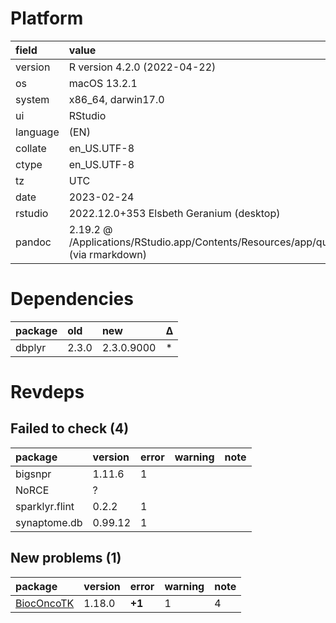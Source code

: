 # Platform

|field    |value                                                                                       |
|:--------|:-------------------------------------------------------------------------------------------|
|version  |R version 4.2.0 (2022-04-22)                                                                |
|os       |macOS 13.2.1                                                                                |
|system   |x86_64, darwin17.0                                                                          |
|ui       |RStudio                                                                                     |
|language |(EN)                                                                                        |
|collate  |en_US.UTF-8                                                                                 |
|ctype    |en_US.UTF-8                                                                                 |
|tz       |UTC                                                                                         |
|date     |2023-02-24                                                                                  |
|rstudio  |2022.12.0+353 Elsbeth Geranium (desktop)                                                    |
|pandoc   |2.19.2 @ /Applications/RStudio.app/Contents/Resources/app/quarto/bin/tools/ (via rmarkdown) |

# Dependencies

|package |old   |new        |Δ  |
|:-------|:-----|:----------|:--|
|dbplyr  |2.3.0 |2.3.0.9000 |*  |

# Revdeps

## Failed to check (4)

|package        |version |error |warning |note |
|:--------------|:-------|:-----|:-------|:----|
|bigsnpr        |1.11.6  |1     |        |     |
|NoRCE          |?       |      |        |     |
|sparklyr.flint |0.2.2   |1     |        |     |
|synaptome.db   |0.99.12 |1     |        |     |

## New problems (1)

|package    |version |error  |warning |note |
|:----------|:-------|:------|:-------|:----|
|[BiocOncoTK](problems.md#bioconcotk)|1.18.0  |__+1__ |1       |4    |

